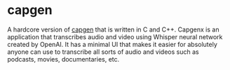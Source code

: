 # capgen
A hardcore version of [capgen](https://github.com/iangitonga/capgen) that is written in C and C++.
Capgenx is an application that transcribes audio and video using Whisper neural network created by
OpenAI. It has a minimal UI that makes it easier for absolutely anyone can use to transcribe all sorts
of audio and videos such as podcasts, movies, documentaries, etc.